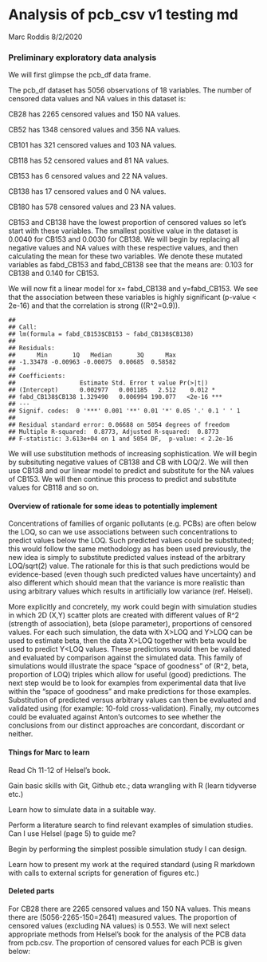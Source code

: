 Analysis of pcb\_csv v1 testing md
================
Marc Roddis
8/2/2020

### Preliminary exploratory data analysis

We will first glimpse the pcb\_df data frame.

The pcb\_df dataset has 5056 observations of 18 variables. The number of
censored data values and NA values in this dataset is:

CB28 has 2265 censored values and 150 NA values.

CB52 has 1348 censored values and 356 NA values.

CB101 has 321 censored values and 103 NA values.

CB118 has 52 censored values and 81 NA values.

CB153 has 6 censored values and 22 NA values.

CB138 has 17 censored values and 0 NA values.

CB180 has 578 censored values and 23 NA values.

CB153 and CB138 have the lowest proportion of censored values so let’s
start with these variables. The smallest positive value in the dataset
is 0.0040 for CB153 and 0.0030 for CB138. We will begin by replacing all
negative values and NA values with these respective values, and then
calculating the mean for these two variables. We denote these mutated
variables as fabd\_CB153 and fabd\_CB138 see that the means are: 0.103
for CB138 and 0.140 for CB153.

We will now fit a linear model for x= fabd\_CB138 and y=fabd\_CB153. We
see that the association between these variables is highly significant
(p-value \< 2e-16) and that the correlation is strong \((R^2=0.9)\).

    ## 
    ## Call:
    ## lm(formula = fabd_CB153$CB153 ~ fabd_CB138$CB138)
    ## 
    ## Residuals:
    ##      Min       1Q   Median       3Q      Max 
    ## -1.33478 -0.00963 -0.00075  0.00685  0.58582 
    ## 
    ## Coefficients:
    ##                  Estimate Std. Error t value Pr(>|t|)    
    ## (Intercept)      0.002977   0.001185   2.512    0.012 *  
    ## fabd_CB138$CB138 1.329490   0.006994 190.077   <2e-16 ***
    ## ---
    ## Signif. codes:  0 '***' 0.001 '**' 0.01 '*' 0.05 '.' 0.1 ' ' 1
    ## 
    ## Residual standard error: 0.06688 on 5054 degrees of freedom
    ## Multiple R-squared:  0.8773, Adjusted R-squared:  0.8773 
    ## F-statistic: 3.613e+04 on 1 and 5054 DF,  p-value: < 2.2e-16

We will use substitution methods of increasing sophistication. We will
begin by subsituting negative values of CB138 and CB with LOQ/2. We will
then use CB138 and our linear model to predict and substitute for the NA
values of CB153. We will then continue this process to predict and
substitute values for CB118 and so on.

#### Overview of rationale for some ideas to potentially implement

Concentrations of families of organic pollutants (e.g. PCBs) are often
below the LOQ, so can we use associations between such concentrations to
predict values below the LOQ. Such predicted values could be
substituted; this would follow the same methodology as has been used
previously, the new idea is simply to substitute predicted values
instead of the arbitrary LOQ/sqrt(2) value. The rationale for this is
that such predictions would be evidence-based (even though such
predicted values have uncertainty) and also different which should mean
that the variance is more realistic than using arbitrary values which
results in artificially low variance (ref. Helsel).

More explicitly and concretely, my work could begin with simulation
studies in which 2D (X,Y) scatter plots are created with different
values of R^2 (strength of association), beta (slope parameter),
proportions of censored values. For each such simulation, the data with
X\>LOQ and Y\>LOQ can be used to estimate beta, then the data X\>LOQ
together with beta would be used to predict Y\<LOQ values. These
predictions would then be validated and evaluated by comparison against
the simulated data. This family of simulations would illustrate the
space “space of goodness” of (R^2, beta, proportion of LOQ) triples
which allow for useful (good) predictions. The next step would be to
look for examples from experimental data that live within the “space of
goodness” and make predictions for those examples. Substitution of
predicted versus arbitrary values can then be evaluated and validated
using (for example: 10-fold cross-validation). Finally, my outcomes
could be evaluated against Anton’s outcomes to see whether the
conclusions from our distinct approaches are concordant, discordant or
neither.

#### Things for Marc to learn

Read Ch 11-12 of Helsel’s book.

Gain basic skills with Git, Github etc.; data wrangling with R (learn
tidyverse etc.)

Learn how to simulate data in a suitable way.

Perform a literature search to find relevant examples of simulation
studies. Can I use Helsel (page 5) to guide me?

Begin by performing the simplest possible simulation study I can design.

Learn how to present my work at the required standard (using R markdown
with calls to external scripts for generation of figures etc.)

#### Deleted parts

For CB28 there are 2265 censored values and 150 NA values. This means
there are \(5056-2265-150=2641\) measured values. The proportion of
censored values (excluding NA values) is 0.553. We will next select
appropriate methods from Helsel’s book for the analysis of the PCB data
from pcb.csv. The proportion of censored values for each PCB is given
below:

